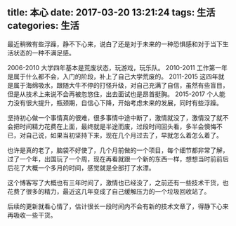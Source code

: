 title: 本心
date: 2017-03-20 13:21:24
tags: 生活
categories: 生活
---

最近稍微有些浮躁，静不下心来，说白了还是对于未来的一种恐惧感和对于当下生活状态的一种不满足感。

2006-2010 大学四年基本是荒废状态，玩游戏，玩乐队。
2010-2011 工作第一年是属于什么都不会，入门的阶段，补上了自己大学荒废的。
2011-2015 这四年就是属于海绵吸水，跟随大牛不停的打怪升级，对自己充满了自信，虽然有些盲目，但是从技术上来说不会再被忽悠住，出去面试也是昂首挺胸。
2015-2017 个人能力没有很大提升，瓶颈期，自信心下降，开始考虑未来的发展，同时有些浮躁。


坚持初心做一个事情真的很难，很多事情中途中断了，激情就没了，激情没了就不会把时间精力花费在上面，最终就是半途而废，过段时间回头看，多半会懊悔不已，对自己说，如果当初坚持下来，现在几个月过去了，早就怎么着怎么着了。


也许是真的老了，脑袋不好使了，几个月前做的一个项目，每个细节都非常了解，过了一个年，出国玩了一个周，现在再看就跟一个新的东西一样，想想当时前前后后花了大概一个多月的时间，感觉就是全部打了水漂。

这个博客写了大概也有三年时间了，激情也已经没了，之前还有一些技术干货，也花费了很多的精力，最近这几年变成了自己缓解压力的一个垃圾回收站了。

后续的更新就看心情了，估计很长一段时间内不会有新的技术文章了，得静下心来再吸收一些干货。
